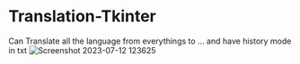 # Translation-Tkinter
Can Translate all the language from everythings to ...
and have history mode in txt
![Screenshot 2023-07-12 123625](https://github.com/Hosein-Stephen/Translation-Tkinter/assets/108404116/c98b74a2-1c24-43b8-90db-df58acee9a4f)
